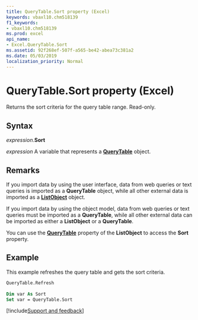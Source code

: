 ```yaml
---
title: QueryTable.Sort property (Excel)
keywords: vbaxl10.chm518139
f1_keywords:
- vbaxl10.chm518139
ms.prod: excel
api_name:
- Excel.QueryTable.Sort
ms.assetid: 92f268ef-507f-a565-be42-abea73c381a2
ms.date: 05/03/2019
localization_priority: Normal
---
```



# QueryTable.Sort property (Excel)

Returns the sort criteria for the query table range. Read-only.


## Syntax

_expression_.**Sort**

_expression_ A variable that represents a **[QueryTable](Excel.QueryTable.md)** object.


## Remarks

If you import data by using the user interface, data from web queries or text queries is imported as a **QueryTable** object, while all other external data is imported as a **[ListObject](Excel.ListObject.md)** object.

If you import data by using the object model, data from web queries or text queries must be imported as a **QueryTable**, while all other external data can be imported as either a **ListObject** or a **QueryTable**.

You can use the **[QueryTable](Excel.ListObject.QueryTable.md)** property of the **ListObject** to access the **Sort** property.


## Example

This example refreshes the query table and gets the sort criteria.

```vb
QueryTable.Refresh 
 
Dim var As Sort 
Set var = QueryTable.Sort
```




[!include[Support and feedback](~/includes/feedback-boilerplate.md)]